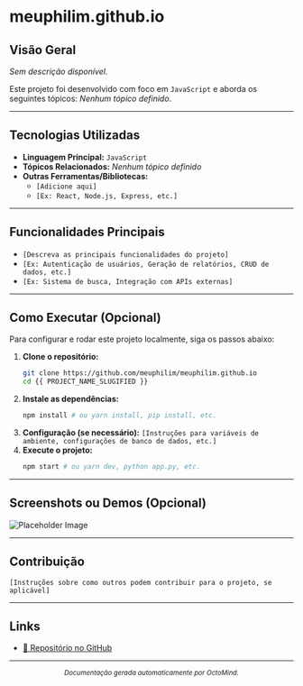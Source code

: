 # meuphilim.github.io

## Visão Geral

*Sem descrição disponível.*

Este projeto foi desenvolvido com foco em `JavaScript` e aborda os seguintes tópicos: *Nenhum tópico definido*.

---

## Tecnologias Utilizadas

* **Linguagem Principal:** `JavaScript`
* **Tópicos Relacionados:** *Nenhum tópico definido*
* **Outras Ferramentas/Bibliotecas:**
    * `[Adicione aqui]`
    * `[Ex: React, Node.js, Express, etc.]`

---

## Funcionalidades Principais

* `[Descreva as principais funcionalidades do projeto]`
* `[Ex: Autenticação de usuários, Geração de relatórios, CRUD de dados, etc.]`
* `[Ex: Sistema de busca, Integração com APIs externas]`

---

## Como Executar (Opcional)

Para configurar e rodar este projeto localmente, siga os passos abaixo:

1.  **Clone o repositório:**
    ```bash
    git clone https://github.com/meuphilim/meuphilim.github.io
    cd {{ PROJECT_NAME_SLUGIFIED }}
    ```
2.  **Instale as dependências:**
    ```bash
    npm install # ou yarn install, pip install, etc.
    ```
3.  **Configuração (se necessário):**
    `[Instruções para variáveis de ambiente, configurações de banco de dados, etc.]`
4.  **Execute o projeto:**
    ```bash
    npm start # ou yarn dev, python app.py, etc.
    ```

---

## Screenshots ou Demos (Opcional)

![Placeholder Image](https://via.placeholder.com/600x300?text=Projeto+meuphilim.github.io)

---

## Contribuição

`[Instruções sobre como outros podem contribuir para o projeto, se aplicável]`

---

## Links

* [🔗 Repositório no GitHub](https://github.com/meuphilim/meuphilim.github.io)


---

<div align="center">
  <small><em>Documentação gerada automaticamente por OctoMind.</em></small>
</div>